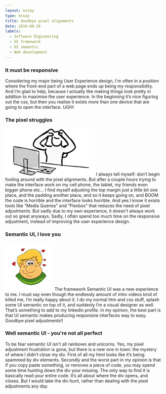 ```yaml
---
layout: essay
type: essay
title: Goodbye pixel alignments
date: 2019-09-26
labels:
  - Software Engineering
  - UI framework
  - UI semantic
  - Web development
---
```



<h3>It must be responsive</h3>
Considering my major being User Experience design, I´m often in a position where the front-end part of a web page ends up being my responsibility. And I’m glad to help, because I actually like making things look pretty in addition to maximise the user experience. In the beginning it’s nice figuring out the css, but then you realise it exists more than one device that are going to open the interface. UGH!


<h3>The pixel struggles</h3>
<img class="ui small left floated image" src="../images/frustration.png">
I always tell myself: don’t begin fooling around with the pixel alignments. But after a couple hours trying to make the interface work on my cell phone, the tablet, my friends even bigger phone etc… I find myself adjusting the top margin just a little bit one place, and the padding another place, and so it keeps going on, and BOOM the code is horrible and the interface looks horrible. And yes I know it exists tools like “Media Queries” and “Flexbox” that reduces the need of pixel adjustments. But sadly due to my own experience, it doesn't always work out so great anyways. Sadly, I often spend too much time on the responsive adjustment, instead of improving the user experience design.

<h3>Semantic UI, I love you</h3>
<img class="ui small right rounded floated image" src="../images/love.png">
The framework Semantic UI was a new experience to me. I must say even though the endlessly amount of intro videos kind of killed me, I’m really happy about it. I do my normal htm and css stuff, splash some UI semantic on top of it, and suddenly I’m a visual designer as well. That’s something to add to my linkedin profile. In my opinion, the best part is that UI semantic makes producing responsive interfaces way to easy. Goodbye pixel adjustments!!

<h3>Well semantic UI - you're not all perfect</h3>
To be fear semantic UI isn't all rainbows and unicorns. Yes, my pixel adjustment frustration is gone, but there is a new one in town: the mystery of where I didn’t close my div. First of all my html looks like it’s being spammed by div elements. Secondly and the worst part in my opinion is that if you copy paste something, or removes a piece of code, you may spend some time hunting down the div your missing. The only way to find it is basically read your entire code. It’s all about where the div opens, and closes. But I would take the div hunt, rather than dealing with the pixel adjustments any day.
